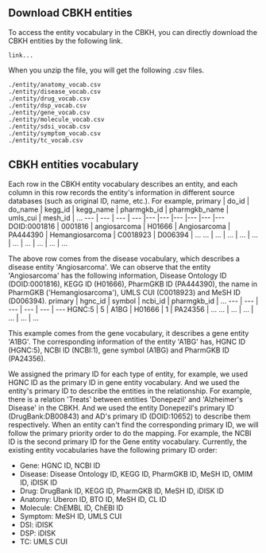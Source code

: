 ## Download CBKH entities
To access the entity vocabulary in the CBKH, you can directly download the CBKH entities by the following link.
```
link...
```

When you unzip the file, you will get the following .csv files.
```
./entity/anatomy_vocab.csv
./entity/disease_vocab.csv
./entity/drug_vocab.csv
./entity/dsp_vocab.csv
./entity/gene_vocab.csv
./entity/molecule_vocab.csv
./entity/sdsi_vocab.csv
./entity/symptom_vocab.csv
./entity/tc_vocab.csv
```

## CBKH entities vocabulary
Each row in the CBKH entity vocabulary describes an entity, and each column in this row records the entity's information in different source databases (such as original ID, name, etc.). For example,
primary | do_id | do_name | kegg_id | kegg_name | pharmgkb_id | pharmgkb_name | umls_cui | mesh_id | ... 
--- | --- | --- | --- |--- |--- |--- |--- |--- |--- 
DOID:0001816 | 0001816 | angiosarcoma | H01666 | Angiosarcoma | PA444390 | Hemangiosarcoma | C0018923 | D006394 | ...
... | ... | ... | ... | ... | ... | ... | ... | ... | ... 

The above row comes from the disease vocabulary, which describes a disease entity 'Angiosarcoma'. We can observe that the entity 'Angiosarcoma' has the following information, Disease Ontology ID (DOID:0001816), KEGG ID (H01666), PharmGKB ID (PA444390), the name in PharmGKB ('Hemangiosarcoma'), UMLS CUI (C0018923) and MeSH ID (D006394).
primary | hgnc_id | symbol | ncbi_id | pharmgkb_id | ... 
--- | --- | --- | --- | --- | --- 
HGNC:5 | 5 | A1BG | H01666 | 1 | PA24356 | ...
... | ... | ... | ... | ... | ... 

This example comes from the gene vocabulary, it describes a gene entity 'A1BG'. The corresponding information of the entity 'A1BG' has, HGNC ID (HGNC:5), NCBI ID (NCBI:1), gene symbol (A1BG) and PharmGKB ID (PA24356).

We assigned the primary ID for each type of entity, for example, we used HGNC ID as the primary ID in gene entity vocabulary. And we used the entity's primary ID to describe the entities in the relationship. For example, there is a relation 'Treats' between entities 'Donepezil' and 'Alzheimer's Disease' in the CBKH. And we used the entity Donepezil's primary ID (DrugBank:DB00843) and AD's primary ID (DOID:10652) to describe them respectively. When an entity can't find the corresponding primary ID, we will follow the primary priority order to do the mapping. For example, the NCBI ID is the second primary ID for the Gene entity vocabulary. Currently, the existing entity vocabularies have the following primary ID order:
* Gene: HGNC ID, NCBI ID
* Disease: Disease Ontology ID, KEGG ID, PharmGKB ID, MeSH ID, OMIM ID, iDISK ID
* Drug: DrugBank ID, KEGG ID, PharmGKB ID, MeSH ID, iDISK ID
* Anatomy: Uberon ID, BTO ID, MeSH ID, CL ID
* Molecule: ChEMBL ID, ChEBI ID
* Symptom: MeSH ID, UMLS CUI
* DSI: iDISK
* DSP: iDISK
* TC: UMLS CUI
